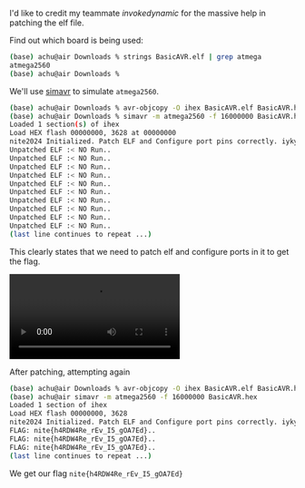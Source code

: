 I'd like to credit my teammate _invokedynamic_ for the massive help in patching the elf file.

Find out which board is being used:
```bash
(base) achu@air Downloads % strings BasicAVR.elf | grep atmega
atmega2560
(base) achu@air Downloads % 
```
We'll use [simavr](https://github.com/buserror/simavr) to simulate `atmega2560`.
```bash
(base) achu@air Downloads % avr-objcopy -O ihex BasicAVR.elf BasicAVR.hex
(base) achu@air Downloads % simavr -m atmega2560 -f 16000000 BasicAVR.hex
Loaded 1 section(s) of ihex
Load HEX flash 00000000, 3628 at 00000000
nite2024 Initialized. Patch ELF and Configure port pins correctly. iykyk :))..
Unpatched ELF :< NO Run..
Unpatched ELF :< NO Run..
Unpatched ELF :< NO Run..
Unpatched ELF :< NO Run..
Unpatched ELF :< NO Run..
Unpatched ELF :< NO Run..
Unpatched ELF :< NO Run..
Unpatched ELF :< NO Run..
Unpatched ELF :< NO Run..
Unpatched ELF :< NO Run..
(last line continues to repeat ...)
```
This clearly states that we need to patch elf and configure ports in it to get the flag.

![Patching video](../assets/contents/BasicAVR/1.mp4)

After patching, attempting again
```bash
(base) achu@air Downloads % avr-objcopy -O ihex BasicAVR.elf BasicAVR.hex 
(base) achu@air simavr -m atmega2560 -f 16000000 BasicAVR.hex
Loaded 1 section of ihex
Load HEX flash 00000000, 3628
nite2024 Initialized. Patch ELF and Configure port pins correctly. iykyk :))
FLAG: nite{h4RDW4Re_rEv_I5_gOA7Ed}..
FLAG: nite{h4RDW4Re_rEv_I5_gOA7Ed}..
FLAG: nite{h4RDW4Re_rEv_I5_gOA7Ed}..
(last line continues to repeat ...)
```
We get our flag `nite{h4RDW4Re_rEv_I5_gOA7Ed}`
